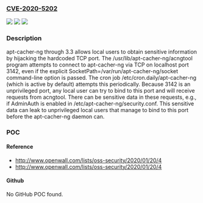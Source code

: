 ### [CVE-2020-5202](https://cve.mitre.org/cgi-bin/cvename.cgi?name=CVE-2020-5202)
![](https://img.shields.io/static/v1?label=Product&message=n%2Fa&color=blue)
![](https://img.shields.io/static/v1?label=Version&message=n%2Fa&color=blue)
![](https://img.shields.io/static/v1?label=Vulnerability&message=n%2Fa&color=brighgreen)

### Description

apt-cacher-ng through 3.3 allows local users to obtain sensitive information by hijacking the hardcoded TCP port. The /usr/lib/apt-cacher-ng/acngtool program attempts to connect to apt-cacher-ng via TCP on localhost port 3142, even if the explicit SocketPath=/var/run/apt-cacher-ng/socket command-line option is passed. The cron job /etc/cron.daily/apt-cacher-ng (which is active by default) attempts this periodically. Because 3142 is an unprivileged port, any local user can try to bind to this port and will receive requests from acngtool. There can be sensitive data in these requests, e.g., if AdminAuth is enabled in /etc/apt-cacher-ng/security.conf. This sensitive data can leak to unprivileged local users that manage to bind to this port before the apt-cacher-ng daemon can.

### POC

#### Reference
- http://www.openwall.com/lists/oss-security/2020/01/20/4
- http://www.openwall.com/lists/oss-security/2020/01/20/4

#### Github
No GitHub POC found.

